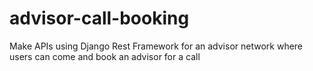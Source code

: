 # advisor-call-booking
Make APIs using Django Rest Framework for an advisor network where users can come and book an advisor for a call
